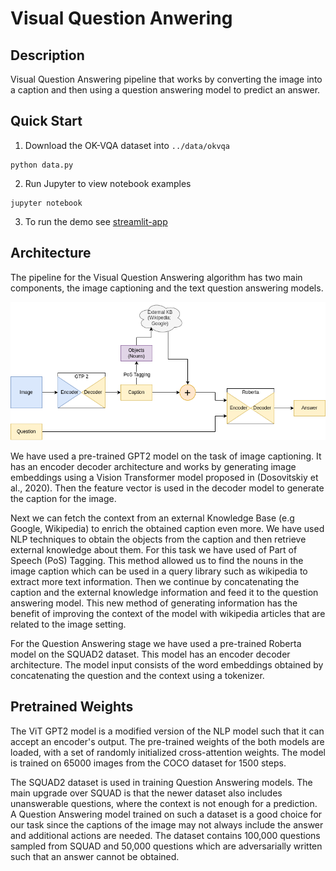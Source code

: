 # Visual Question Anwering

## Description

Visual Question Answering pipeline that works by converting the image into a
caption and then using a question answering model to predict an answer.

## Quick Start

1. Download the OK-VQA dataset into `../data/okvqa`

```console
python data.py
```

2. Run Jupyter to view notebook examples

```console
jupyter notebook
```

3. To run the demo see [streamlit-app](./streamlit-app)

## Architecture

The pipeline for the Visual Question Answering algorithm has two main
components, the image captioning and the text question answering models.

![thumbnail](./resources/vqa-model-2.png)

We have used a pre-trained GPT2 model on the task of image captioning. It has
an encoder decoder architecture and works by generating image embeddings using
a Vision Transformer model proposed in (Dosovitskiy et al., 2020). Then the
feature vector is used in the decoder model to generate the caption for the
image.

Next we can fetch the context from an external Knowledge Base (e.g Google,
Wikipedia) to enrich the obtained caption even more. We have used NLP
techniques to obtain the objects from the caption and then retrieve external
knowledge about them. For this task we have used of Part of Speech (PoS)
Tagging. This method allowed us to find the nouns in the image caption which
can be used in a query library such as wikipedia to extract more text
information. Then we continue by concatenating the caption and the external
knowledge information and feed it to the question answering model. This new
method of generating information has the benefit of improving the context of
the model with wikipedia articles that are related to the image setting.

For the Question Answering stage we have used a pre-trained Roberta model on
the SQUAD2 dataset. This model has an encoder decoder architecture. The model
input consists of the word embeddings obtained by concatenating the question
and the context using a tokenizer.

## Pretrained Weights

The ViT GPT2 model is a modified version of the NLP model such that it can
accept an encoder's output. The pre-trained weights of the both models are
loaded, with a set of randomly initialized cross-attention weights. The  model
is trained on 65000 images from the COCO dataset for 1500 steps.

The SQUAD2 dataset is used in training Question Answering models. The main
upgrade over SQUAD is that the newer dataset also includes unanswerable
questions, where the context is not enough for a prediction. A Question
Answering model trained on such a dataset is a good choice for our task since
the captions of the image may not always include the answer and additional
actions are needed. The dataset contains 100,000 questions sampled from SQUAD
and 50,000 questions which are adversarially written such that an answer cannot
be obtained.
